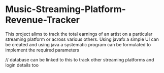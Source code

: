 # Music-Streaming-Platform-Revenue-Tracker

This project alims to track the total earnings of an artist on a particular streaming platform or across various others.
Using javafx a simple UI can be created and using java a systematic program can be formulated to implement the required parameters

// database can be linked to this to track other streaming platforms and login details too

